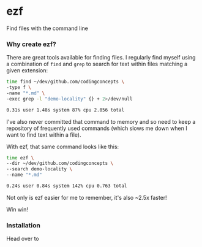 # ezf
Find files with the command line

### Why create ezf?

There are great tools available for finding files. I regularly find myself using a combination of `find` and `grep` to search for text within files matching a given extension:

```sh
time find ~/dev/github.com/codingconcepts \
-type f \
-name "*.md" \
-exec grep -l "demo-locality" {} + 2>/dev/null

0.31s user 1.48s system 87% cpu 2.056 total
```

I've also never committed that command to memory and so need to keep a repository of frequently used commands (which slows me down when I want to find text within a file).

With ezf, that same command looks like this:

```sh
time ezf \
--dir ~/dev/github.com/codingconcepts \
--search demo-locality \
--name "*.md"

0.24s user 0.84s system 142% cpu 0.763 total
```

Not only is ezf easier for me to remember, it's also ~2.5x faster!

Win win!

### Installation

Head over to 